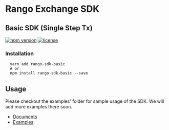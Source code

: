 # Rango Exchange SDK

## Basic SDK (Single Step Tx)

[![npm version](https://badge.fury.io/js/rango-sdk-basic.svg)](https://badge.fury.io/js/rango-sdk-basic)
[![license](https://img.shields.io/badge/License-GPLv3-blue.svg)](https://github.com/rango-exchange/rango-sdk/blob/master/LICENSE)

### Installation

```shell
  yarn add rango-sdk-basic
  # or
  npm install rango-sdk-basic --save
```

## Usage

Please checkout the examples' folder for sample usage of the SDK. We will add more examples there soon.

- [Documents](https://docs.rango.exchange/integration/overview)
- [Examples](https://github.com/rango-exchange/rango-sdk/tree/master/examples/basic/)
